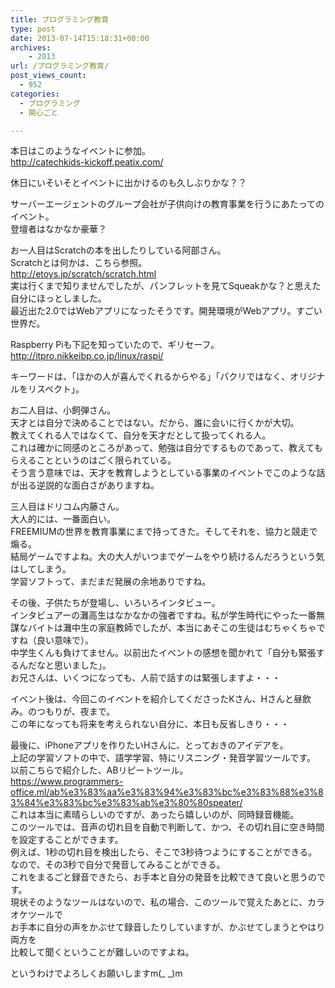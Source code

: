 ```yaml
---
title: プログラミング教育
type: post
date: 2013-07-14T15:18:31+00:00
archives:
    - 2013
url: /プログラミング教育/
post_views_count:
  - 952
categories:
  - プログラミング
  - 関心ごと

---
```

本日はこのようなイベントに参加。  
<http://catechkids-kickoff.peatix.com/>

休日にいそいそとイベントに出かけるのも久しぶりかな？？

サーバーエージェントのグループ会社が子供向けの教育事業を行うにあたってのイベント。  
登壇者はなかなか豪華？

お一人目はScratchの本を出したりしている阿部さん。  
Scratchとは何かは、こちら参照。  
<http://etoys.jp/scratch/scratch.html>  
実は行くまで知りませんでしたが、パンフレットを見てSqueakかな？と思えた自分にほっとしました。  
最近出た2.0ではWebアプリになったそうです。開発環境がWebアプリ。すごい世界だ。

Raspberry Piも下記を知っていたので、ギリセーフ。  
<http://itpro.nikkeibp.co.jp/linux/raspi/>

キーワードは、「ほかの人が喜んでくれるからやる」「パクリではなく、オリジナルをリスペクト」。

お二人目は、小飼弾さん。  
天才とは自分で決めることではない。だから、誰に会いに行くかが大切。  
教えてくれる人ではなくて、自分を天才だとして扱ってくれる人。  
これは確かに同感のところがあって、勉強は自分でするものであって、教えてもらえることというのはごく限られている。  
そう言う意味では、天才を教育しようとしている事業のイベントでこのような話が出る逆説的な面白さがありますね。

三人目はドリコム内藤さん。  
大人的には、一番面白い。  
FREEMIUMの世界を教育事業にまで持ってきた。そしてそれを、協力と競走で煽る。  
結局ゲームですよね。大の大人がいつまでゲームをやり続けるんだろうという気はしてしまう。  
学習ソフトって、まだまだ発展の余地ありですね。

その後、子供たちが登場し、いろいろインタビュー。  
インタビュアーの灘高生はなかなかの強者ですね。私が学生時代にやった一番無謀なバイトは灘中生の家庭教師でしたが、本当にあそこの生徒はむちゃくちゃですね（良い意味で）。  
中学生くんも負けてません。以前出たイベントの感想を聞かれて「自分も緊張するんだなと思いました」。  
お兄さんは、いくつになっても、人前で話すのは緊張しますよ・・・

イベント後は、今回このイベントを紹介してくださったKさん、Hさんと昼飲み。のつもりが、夜まで。  
この年になっても将来を考えられない自分に、本日も反省しきり・・・

最後に、iPhoneアプリを作りたいHさんに、とっておきのアイデアを。  
上記の学習ソフトの中で、語学学習、特にリスニング・発音学習ツールです。  
以前こちらで紹介した、ABリピートツール。  
<a href="https://www.programmers-office.ml/ab%e3%83%aa%e3%83%94%e3%83%bc%e3%83%88%e3%83%84%e3%83%bc%e3%83%ab%e3%80%80speater/" target="_blank" rel="noopener noreferrer">https://www.programmers-office.ml/ab%e3%83%aa%e3%83%94%e3%83%bc%e3%83%88%e3%83%84%e3%83%bc%e3%83%ab%e3%80%80speater/</a>  
これは本当に素晴らしいのですが、あったら嬉しいのが、同時録音機能。  
このツールでは、音声の切れ目を自動で判断して、かつ、その切れ目に空き時間を設定することができます。  
例えば、1秒の切れ目を検出したら、そこで3秒待つようにすることができる。  
なので、その3秒で自分で発音してみることができる。  
これをまるごと録音できたら、お手本と自分の発音を比較できて良いと思うのです。  
現状そのようなツールはないので、私の場合、このツールで覚えたあとに、カラオケツールで  
お手本に自分の声をかぶせて録音したりしていますが、かぶせてしまうとやはり両方を  
比較して聞くということが難しいのですよね。

というわけでよろしくお願いしますm(_ _)m